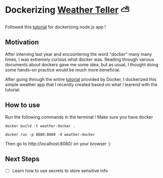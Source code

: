 # Dockerizing [Weather Teller](https://github.com/ac-hj/weather-teller) ⛅️

Followed this [tutorial](https://nodejs.org/en/docs/guides/nodejs-docker-webapp/) for dockerizing node.js app !

## Motivation 
After interning last year and encountering the word "docker" many many times, I was extremely curious what docker was. Reading through various documents about dockers gave me some idea, but as usual, I thought doing some hands-on practice would be much more beneficial. 

After going through the entire [tutorial](https://docs.docker.com/get-started/) provided by Docker, I dockerized this simple weather app that I recently created based on what I learend with the tutorial. 

## How to use
Run the following commands in the terminal ! Make sure you have docker

` docker build -t weather-docker . `

` docker run -p 8080:8080 -d weather-docker `

Then go to http://localhost:8080/ on your browser :)

## Next Steps
- [ ] Learn how to use secrets to store sensitive info



